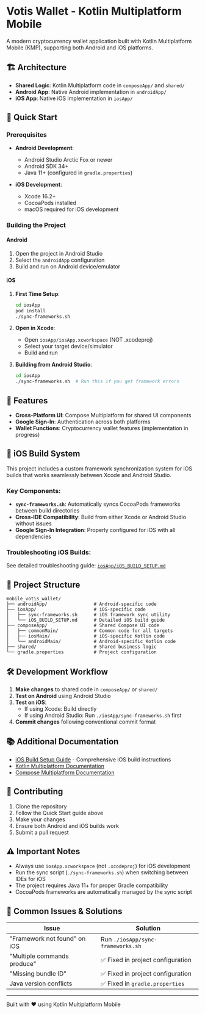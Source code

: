 # Votis Wallet - Kotlin Multiplatform Mobile

A modern cryptocurrency wallet application built with Kotlin Multiplatform Mobile (KMP), supporting both Android and iOS platforms.

## 🏗️ Architecture

- **Shared Logic**: Kotlin Multiplatform code in `composeApp/` and `shared/`
- **Android App**: Native Android implementation in `androidApp/`
- **iOS App**: Native iOS implementation in `iosApp/`

## 🚀 Quick Start

### Prerequisites

- **Android Development**:
  - Android Studio Arctic Fox or newer
  - Android SDK 34+
  - Java 11+ (configured in `gradle.properties`)

- **iOS Development**:
  - Xcode 16.2+
  - CocoaPods installed
  - macOS required for iOS development

### Building the Project

#### Android
1. Open the project in Android Studio
2. Select the `androidApp` configuration
3. Build and run on Android device/emulator

#### iOS
1. **First Time Setup**:
   ```bash
   cd iosApp
   pod install
   ./sync-frameworks.sh
   ```

2. **Open in Xcode**:
   - Open `iosApp/iosApp.xcworkspace` (NOT .xcodeproj)
   - Select your target device/simulator
   - Build and run

3. **Building from Android Studio**:
   ```bash
   cd iosApp
   ./sync-frameworks.sh  # Run this if you get framework errors
   ```

## 📱 Features

- **Cross-Platform UI**: Compose Multiplatform for shared UI components
- **Google Sign-In**: Authentication across both platforms
- **Wallet Functions**: Cryptocurrency wallet features (implementation in progress)

## 🔧 iOS Build System

This project includes a custom framework synchronization system for iOS builds that works seamlessly between Xcode and Android Studio.

### Key Components:
- **`sync-frameworks.sh`**: Automatically syncs CocoaPods frameworks between build directories
- **Cross-IDE Compatibility**: Build from either Xcode or Android Studio without issues
- **Google Sign-In Integration**: Properly configured for iOS with all dependencies

### Troubleshooting iOS Builds:
See detailed troubleshooting guide: [`iosApp/iOS_BUILD_SETUP.md`](iosApp/iOS_BUILD_SETUP.md)

## 📝 Project Structure

```
mobile_votis_wallet/
├── androidApp/                 # Android-specific code
├── iosApp/                     # iOS-specific code
│   ├── sync-frameworks.sh      # iOS framework sync utility
│   └── iOS_BUILD_SETUP.md      # Detailed iOS build guide
├── composeApp/                 # Shared Compose UI code
│   ├── commonMain/             # Common code for all targets
│   ├── iosMain/                # iOS-specific Kotlin code
│   └── androidMain/            # Android-specific Kotlin code
├── shared/                     # Shared business logic
└── gradle.properties           # Project configuration
```

## 🛠️ Development Workflow

1. **Make changes** to shared code in `composeApp/` or `shared/`
2. **Test on Android** using Android Studio
3. **Test on iOS**:
   - If using Xcode: Build directly
   - If using Android Studio: Run `./iosApp/sync-frameworks.sh` first
4. **Commit changes** following conventional commit format

## 📚 Additional Documentation

- [iOS Build Setup Guide](iosApp/iOS_BUILD_SETUP.md) - Comprehensive iOS build instructions
- [Kotlin Multiplatform Documentation](https://kotlinlang.org/docs/multiplatform-mobile-getting-started.html)
- [Compose Multiplatform Documentation](https://www.jetbrains.com/lp/compose-multiplatform/)

## 🤝 Contributing

1. Clone the repository
2. Follow the Quick Start guide above
3. Make your changes
4. Ensure both Android and iOS builds work
5. Submit a pull request

## ⚠️ Important Notes

- Always use `iosApp.xcworkspace` (not `.xcodeproj`) for iOS development
- Run the sync script (`./sync-frameworks.sh`) when switching between IDEs for iOS
- The project requires Java 11+ for proper Gradle compatibility
- CocoaPods frameworks are automatically managed by the sync script

## 🐛 Common Issues & Solutions

| Issue | Solution |
|-------|---------|
| "Framework not found" on iOS | Run `./iosApp/sync-frameworks.sh` |
| "Multiple commands produce" | ✅ Fixed in project configuration |
| "Missing bundle ID" | ✅ Fixed in project configuration |
| Java version conflicts | ✅ Fixed in `gradle.properties` |

---

Built with ❤️ using Kotlin Multiplatform Mobile
